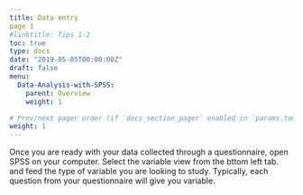 ```yaml
---
title: Data entry 
page 1
#linktitle: Tips 1-2
toc: true
type: docs
date: "2019-05-05T00:00:00Z"
draft: false
menu:
  Data-Analysis-with-SPSS:
    parent: Overview
    weight: 1

# Prev/next pager order (if `docs_section_pager` enabled in `params.toml`)
weight: 1
---
```

Once you are ready with your data collected through a questionnaire, open SPSS on your computer. Select the variable view from the bttom left tab.
and feed the type of variable you are looking to study. Typically, each question from your questionnaire will give you variable.
